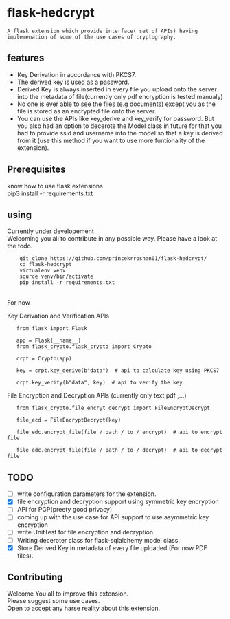 # flask-hedcrypt
     
      
  	A flask extension which provide interface( set of APIs) having implemenation of some of the use cases of cryptography.  
      
      
      
**features**
-----------

*  Key Derivation in accordance with PKCS7.
*  The derived key is used as a password. 
*  Derived Key is always inserted in every file you upload onto the server into the metadata of file(currently only pdf encryption is tested manualy)
*  No one is ever able to see the files (e.g documents) except you as the file is stored as an encrypted file onto the server.
*  You can use the APIs like key_derive and key_verify for password. But you also had an option to decerote the Model class in future for that you  had to provide ssid and username into the model so that a key is derived from it (use this method if you want to use more funtionality of the extension).


**Prerequisites**
------------------

know how to use flask extensions
<br>
pip3 install -r requirements.txt



**using** 
--------  

 Currently under developement <br>
 Welcoming you all to contribute in any possible way.
 Please have a look at the todo.  

 
	    git clone https://github.com/princekrroshan01/flask-hedcrypt/
	    cd flask-hedcrypt
	    virtualenv venv
	    source venv/bin/activate
	    pip install -r requirements.txt

 <br>
 For now

 Key Derivation and Verification APIs
 ```
	from flask import Flask

	app = Flask(__name__)
	from flask_crypto.flask_crypto import Crypto

	crpt = Crypto(app)

	key = crpt.key_derive(b"data")  # api to calculate key using PKCS7

	crpt.key_verify(b"data", key)  # api to verify the key
 
 ```
 File Encryption and Decryption APIs (currently only text,pdf ,...) 

 ```
	from flask_crypto.file_encryt_decrypt import FileEncryptDecrypt

	file_ecd = FileEncryptDecrypt(key)

	file_edc.encrypt_file(file / path / to / encrypt)  # api to encrypt file

	file_edc.encrypt_file(file / path / to / decrypt)  # api to decrypt file
 ```
 
    
**TODO**
---------

- [ ] write configuration parameters for the extension.
- [x] file encryption and decryption support using symmetric key encryption
- [ ] API for PGP(preety good privacy)
- [ ] coming up with the use case for API support to use asymmetric key encryption
- [ ] write UnitTest for file encryption and decryption
- [ ] Writing deceroter class for flask-sqlalchemy model class.
- [x] Store Derived Key in metadata of every file uploaded (For now PDF files). 

**Contributing**
----------------
Welcome You all to improve this extension. 
<br>
Please suggest some use cases.
<br>
Open to accept any harse reality about this extension.


